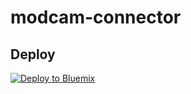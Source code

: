 # modcam-connector

## Deploy
[![Deploy to Bluemix](https://bluemix.net/deploy/button.png)](https://new-console.ng.bluemix.net/devops/setup/deploy/?repository=https://github.com/lorentzlasson/modcam-connector)
